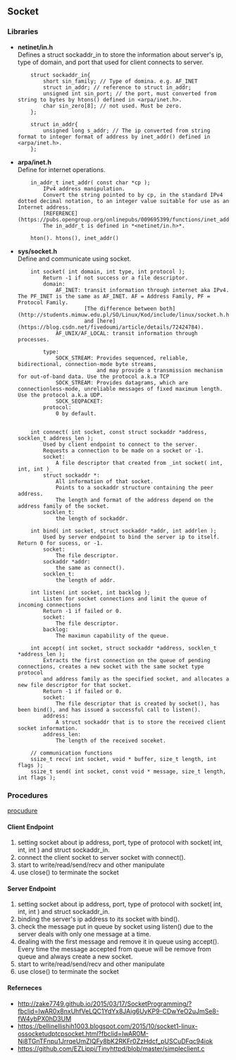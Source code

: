 ## Socket 

### Libraries 
* **netinet/in.h** <br/> 
    Defines a struct sockaddr_in to store the information about server's ip, type of domain, and port that used for client connects to server. 
    ```
        struct sockaddr_in{ 
            short sin_family; // Type of domina. e.g. AF_INET
            struct in_addr; // reference to struct in_addr;  
            unsigned int sin_port; // the port, must converted from string to bytes by htons() defined in <arpa/inet.h>. 
            char sin_zero[8]; // not used. Must be zero. 
        }; 

        struct in_addr{ 
            unsigned long s_addr; // The ip converted from string format to integer format of address by inet_addr() defined in <arpa/inet.h>. 
        }; 

    ```

* **arpa/inet.h** <br/> 
    Define for internet operations. 
    ``` 
        in_addr_t inet_addr( const char *cp ); 
            IPv4 address manipulation. 
            Convert the string pointed to by cp, in the standard IPv4 dotted decimal notation, to an integer value suitable for use as an Internet address.
            [REFERENCE](https://pubs.opengroup.org/onlinepubs/009695399/functions/inet_addr.html)
            The in_addr_t is defined in *<netinet/in.h>*. 

        hton(). htons(), inet_addr() 
    ``` 

* **sys/socket.h** <br/> 
    Define and communicate using socket. 
    ```
        int socket( int domain, int type, int protocol ); 
            Return -1 if not success or a file descriptor. 
            domain: 
                AF_INET: transit information through internet aka IPv4. The PF_INET is the same as AF_INET. AF = Address Family, PF = Protocol Family.  
                         [The difference between both](http://students.mimuw.edu.pl/SO/Linux/Kod/include/linux/socket.h.html) 
                         and [here](https://blog.csdn.net/fivedoumi/article/details/72424784). 
                AF_UNIX/AF_LOCAL: transit information through processes. 

            type: 
                SOCK_STREAM: Provides sequenced, reliable, bidirectional, connection-mode byte streams, 
                             and may provide a transmission mechanism for out-of-band data. Use the protocol a.k.a TCP
                SOCK_STREAM: Provides datagrams, which are connectionless-mode, unreliable messages of fixed maximum length. Use the protocol a.k.a UDP.
                SOCK_SEQPACKET: 
            protocol: 
                0 by default. 


        int connect( int socket, const struct sockaddr *address, socklen_t address_len ); 
            Used by client endpoint to connect to the server. 
            Requests a connection to be made on a socket or -1.
            socket: 
                A file descriptor that created from _int socket( int, int, int )_ 
            struct sockaddr *: 
                All information of that socket. 
                Points to a sockaddr structure containing the peer address. 
                The length and format of the address depend on the address family of the socket.
            socklen_t: 
                the length of sockaddr. 

        int bind( int socket, struct sockaddr *addr, int addrlen ); 
            Used by server endpoint to bind the server ip to itself. Return 0 for sucess, or -1. 
            socket: 
                The file descriptor. 
            sockaddr *addr: 
                the same as connect(). 
            socklen_t: 
                the length of addr. 

        int listen( int socket, int backlog ); 
            Listen for socket connections and limit the queue of incoming connections
            Return -1 if failed or 0. 
            socket: 
                The file descriptor. 
            backlog: 
                The maximun capability of the queue. 

        int accept( int socket, struct sockaddr *address, socklen_t *address_len ); 
            Extracts the first connection on the queue of pending connections, creates a new socket with the same socket type protocol 
            and address family as the specified socket, and allocates a new file descriptor for that socket.
            Return -1 if failed or 0. 
            socket: 
                The file descriptor that is created by socket(), has been bind(), and has issued a successful call to listen(). 
            address: 
                A struct sockaddr that is to store the received client socket information.
            address_len: 
                The length of the received soceket. 

        // communication functions 
        ssize_t recv( int socket, void * buffer, size_t length, int flags ); 
        ssize_t send( int socket, const void * message, size_t length, int flags ); 

    ```
    
### Procedures 
[procudure](./socket.png) 

#### Client Endpoint 
1. setting socket about ip address, port, type of protocol with socket( int, int, int ) and struct sockaddr_in. 
2. connect the client socket to server socket with connect(). 
3. start to write/read/send/recv and other manipulate 
4. use close() to terminate the socket 

#### Server Endpoint 
1. setting socket about ip address, port, type of protocol with socket( int, int, int ) and struct sockaddr_in. 
2. binding the server's ip address to its socket with bind().  
3. check the message put in queue by socket using listen() due to the server deals with only one message at a time. 
4. dealing with the first message and remove it in queue using accept(). Every time the message accepted from queue will be remove from queue and always create a new socket. 
5. start to write/read/send/recv and other manipulate 
6. use close() to terminate the socket 

#### Referneces 
* http://zake7749.github.io/2015/03/17/SocketProgramming/?fbclid=IwAR0x8nxUhfVeLQC1YdYx8JAig6UyKP9-CDwYeO2uJmSe8-fW4ybPX0hD3UM
* https://bellinellishih1003.blogspot.com/2015/10/socket1-linux-ossocketudptcpsocket.html?fbclid=IwAR0M-Ni8TGnTFnpu1JrrqeUmZIQFy8bK2RKFr0ZzHdcf_pUSCuDFqc94iok
* https://github.com/EZLippi/Tinyhttpd/blob/master/simpleclient.c 
